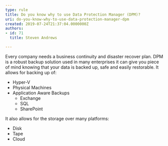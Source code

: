 ```yaml
---
type: rule
title: Do you know why to use Data Protection Manager (DPM)?
uri: do-you-know-why-to-use-data-protection-manager-dpm
created: 2019-07-24T21:37:04.0000000Z
authors:
- id: 71
  title: Steven Andrews

---
```




<span class='intro'> <p class="ssw15-rteElement-P">Every company needs a business continuity and disaster recover plan. DPM is a robust backup solution used in many enterprises it can give you piece of mind knowing that your data is backed up, safe and easily restorable. It allows for backing up of&#58;​<br></p> </span>

<ul><li>Hyper-V&#160;</li><li>Physical Machines</li><li>Application Aware Backups
   <ul><li>Exchange</li><li>SQL</li><li>SharePoint<br></li></ul></li></ul><p>It also allows for the storage over many platforms&#58;</p><ul><li>Disk</li><li>Tape</li><li>Cloud​<br></li></ul>



